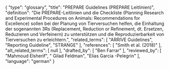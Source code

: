 {
    "type": "glossary",
    "title": "PREPARE Guidelines (PREPARE Leitlinien)",
    "definition": "Die PREPARE-Leitlinien und die Checkliste (Planning Research and Experimental Procedures on Animals: Recommendations for Excellence) sollen bei der Planung von Tierversuchen helfen, die Einhaltung der sogenannten 3Rs (Replacement, Reduction or Refinement, dt. Ersetzen, Reduzieren und Verfeinern) zu unterstützen und die Reproduzierbarkeit von Tierversuchen zu erleichtern.",
    "related_terms": [
        "ARRIVE Guidelines",
        "Reporting Guideline",
        "STRANGE"
    ],
    "references": [
        "Smith et al. (2018)"
    ],
    "alt_related_terms": [
        null
    ],
    "drafted_by": [
        "Ben Farrar"
    ],
    "reviewed_by": [
        "Mahmoud Elsherif",
        " Gilad Feldman",
        "Elias Garcia -Pelegrin"
    ],
    "language": "german"
}